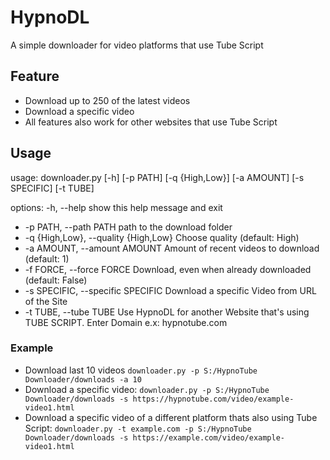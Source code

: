 # HypnoDL
A simple downloader for video platforms that use Tube Script

## Feature
* Download up to 250 of the latest videos
* Download a specific video
* All features also work for other websites that use Tube Script

## Usage
usage: downloader.py [-h] [-p PATH] [-q {High,Low}] [-a AMOUNT] [-s SPECIFIC] [-t TUBE]

options:
 -h, --help            show this help message and exit
 
 * -p PATH, --path PATH  path to the download folder
 * -q {High,Low}, --quality {High,Low} Choose quality (default: High)
 * -a AMOUNT, --amount AMOUNT Amount of recent videos to download (default: 1)
 * -f FORCE, --force FORCE Download, even when already downloaded (default: False)
 * -s SPECIFIC, --specific SPECIFIC Download a specific Video from URL of the Site
 * -t TUBE, --tube TUBE  Use HypnoDL for another Website that's using TUBE SCRIPT. Enter Domain e.x: hypnotube.com
  
  ### Example
  * Download last 10 videos `downloader.py -p S:/HypnoTube Downloader/downloads -a 10`
  * Download a specific video: `downloader.py -p S:/HypnoTube Downloader/downloads -s https://hypnotube.com/video/example-video1.html`
  * Download a specific video of a different platform thats also using Tube Script: `downloader.py -t example.com -p S:/HypnoTube Downloader/downloads -s https://example.com/video/example-video1.html`
